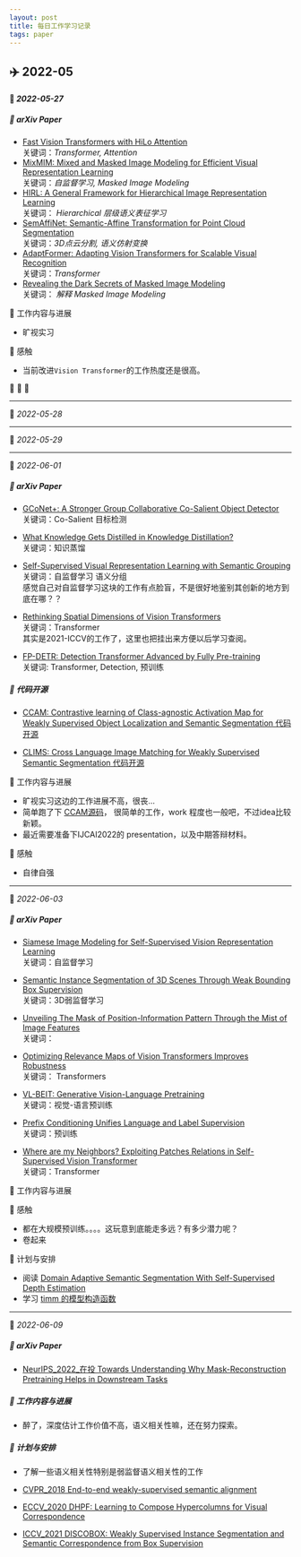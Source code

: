 ```yaml
---
layout: post
title: 每日工作学习记录
tags: paper
---
```


## ✈️ 2022-05

#### 🐯 *2022-05-27*

##### 🍉 arXiv Paper
  - [Fast Vision Transformers with HiLo Attention ](https://arxiv.org/pdf/2205.13213.pdf) <br>关键词：*Transformer, Attention*
  - [MixMIM: Mixed and Masked Image Modeling for Efficient Visual Representation Learning](https://arxiv.org/pdf/2205.13137.pdf) <br>关键词：*自监督学习, Masked Image Modeling*
  - [HIRL: A General Framework for Hierarchical Image Representation Learning](https://arxiv.org/pdf/2205.13159.pdf)<br>关键词： *Hierarchical 层级语义表征学习*
  - [SemAffiNet: Semantic-Affine Transformation for Point Cloud Segmentation](https://arxiv.org/pdf/2205.13490.pdf)<br>关键词：*3D点云分割, 语义仿射变换*
  - [AdaptFormer: Adapting Vision Transformers for Scalable Visual Recognition](https://arxiv.org/pdf/2205.13535.pdf)<br>关键词：*Transformer*
  - [Revealing the Dark Secrets of Masked Image Modeling](https://arxiv.org/pdf/2205.13543.pdf)<br>关键词： *解释 Masked Image Modeling*

🍉 工作内容与进展
  - 旷视实习

🍉 感触
  - 当前改进`Vision Transformer`的工作热度还是很高。

🌙 🌙 🌙 

---

🐯 *2022-05-28*


---

🐯 *2022-05-29*

---

🐯 *2022-06-01*

##### 🍉 arXiv Paper

- [GCoNet+: A Stronger Group Collaborative Co-Salient Object Detector](https://arxiv.org/pdf/2205.15469.pdf)<br>关键词：Co-Salient 目标检测 

- [What Knowledge Gets Distilled in Knowledge Distillation?](https://arxiv.org/pdf/2205.16004.pdf)<br>关键词：知识蒸馏

- [Self-Supervised Visual Representation Learning with Semantic Grouping](https://arxiv.org/pdf/2205.15288.pdf)<br>关键词：自监督学习 语义分组 <br>感觉自己对自监督学习这块的工作有点脸盲，不是很好地鉴别其创新的地方到底在哪？？

- [Rethinking Spatial Dimensions of Vision Transformers](https://arxiv.org/pdf/2103.16302.pdf)<br>关键词：Transformer<br>其实是2021-ICCV的工作了，这里也把挂出来方便以后学习查阅。

- [FP-DETR: Detection Transformer Advanced by Fully Pre-training](https://openreview.net/pdf?id=yjMQuLLcGWK)<br>关键词: Transformer,  Detection, 预训练

##### 🍉 代码开源 


- [CCAM: Contrastive learning of Class-agnostic Activation Map for Weakly Supervised Object Localization and Semantic Segmentation 代码开源](https://github.com/CVI-SZU/CCAM/tree/master/WSOL)

- [CLIMS: Cross Language Image Matching for Weakly Supervised Semantic Segmentation 代码开源](https://github.com/CVI-SZU/CLIMS)

🍉 工作内容与进展

  - 旷视实习这边的工作进展不高，很丧...
  - 简单跑了下 [CCAM源码](https://github.com/CVI-SZU/CCAM/tree/master/WSOL)， 很简单的工作，work 程度也一般吧，不过idea比较新颖。
  - 最近需要准备下IJCAI2022的 presentation，以及中期答辩材料。
  

🍉 感触
  - 自律自强

---

🐯 *2022-06-03*

##### 🍉 arXiv Paper

- [Siamese Image Modeling for Self-Supervised Vision Representation Learning](https://arxiv.org/pdf/2206.01204.pdf)<br>关键词：自监督学习

- [Semantic Instance Segmentation of 3D Scenes Through Weak Bounding Box Supervision](https://arxiv.org/pdf/2206.01203.pdf)<br>关键词：3D弱监督学习

- [Unveiling The Mask of Position-Information Pattern Through the Mist of Image Features](https://arxiv.org/pdf/2206.01202.pdf)<br>关键词：
  
- [Optimizing Relevance Maps of Vision Transformers Improves Robustness](https://arxiv.org/pdf/2206.01161.pdf)<br>关键词： Transformers


- [VL-BEIT: Generative Vision-Language Pretraining](https://arxiv.org/pdf/2206.01127.pdf)<br>关键词：视觉-语言预训练


- [Prefix Conditioning Unifies Language and Label Supervision](https://arxiv.org/pdf/2206.01125.pdf) <br>关键词：预训练

- [Where are my Neighbors? Exploiting Patches Relations in Self-Supervised Vision Transformer](https://arxiv.org/pdf/2206.00481.pdf)<br> 关键词：Transformer

🍉 工作内容与进展



🍉 感触
  - 都在大规模预训练。。。。这玩意到底能走多远？有多少潜力呢？
  - 卷起来

🍉 计划与安排

- 阅读 [Domain Adaptive Semantic Segmentation With Self-Supervised Depth Estimation](https://openaccess.thecvf.com/content/ICCV2021/html/Wang_Domain_Adaptive_Semantic_Segmentation_With_Self-Supervised_Depth_Estimation_ICCV_2021_paper.html)
- 学习 [timm 的模型构造函数](https://blog.csdn.net/weixin_44966641/article/details/121364784)

----

🐯 *2022-06-09*

##### 🍉 arXiv Paper

- [NeurIPS_2022_在投 Towards Understanding Why Mask-Reconstruction Pretraining Helps in Downstream Tasks](https://arxiv.org/pdf/2206.03826.pdf)

##### 🍉 工作内容与进展

- 醉了，深度估计工作价值不高，语义相关性嘛，还在努力探索。

##### 🍉 计划与安排

- 了解一些语义相关性特别是弱监督语义相关性的工作

- [CVPR_2018 End-to-end weakly-supervised semantic alignment](https://arxiv.org/pdf/1712.06861.pdf)
- [ECCV_2020 DHPF: Learning to Compose Hypercolumns for Visual Correspondence](https://arxiv.org/pdf/2007.10587.pdf)
- [ICCV_2021 DISCOBOX: Weakly Supervised Instance Segmentation and Semantic Correspondence from Box Supervision](https://openaccess.thecvf.com/content/ICCV2021/papers/Lan_DiscoBox_Weakly_Supervised_Instance_Segmentation_and_Semantic_Correspondence_From_Box_ICCV_2021_paper.pdf)